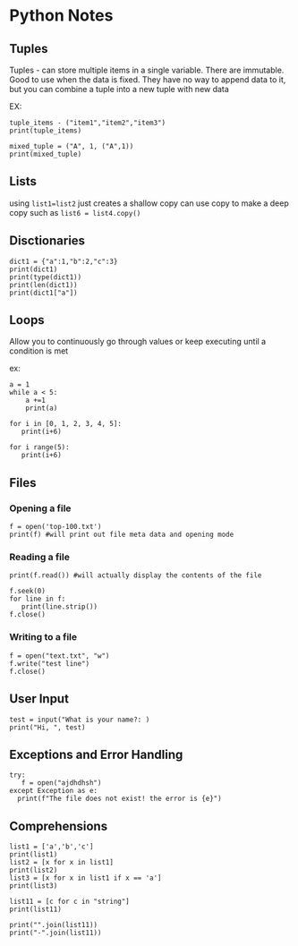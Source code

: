 # Python Notes

## Tuples
Tuples - can store multiple items in a single variable. There are immutable. Good to use when the data is fixed. They have no way to append data to it, but you can combine a tuple into a new tuple with new data 

EX:
```
tuple_items - ("item1","item2","item3")
print(tuple_items)

mixed_tuple = ("A", 1, ("A",1))
print(mixed_tuple)
```

## Lists

using ```list1=list2``` just creates a shallow copy 
can use copy to make a deep copy such as 
```list6 = list4.copy() ```


## Disctionaries 

 ```
 dict1 = {"a":1,"b":2,"c":3}
 print(dict1)
 print(type(dict1))
 print(len(dict1))
 print(dict1["a"])
```

## Loops 
Allow you to continuously go through values or keep executing until a condition is met 

ex:
```
a = 1
while a < 5:
    a +=1
    print(a)

for i in [0, 1, 2, 3, 4, 5]:
   print(i+6)

for i range(5):
   print(i+6)
```
## Files

### Opening a file 
```
f = open('top-100.txt')
print(f) #will print out file meta data and opening mode
```

### Reading a file
```
print(f.read()) #will actually display the contents of the file 

f.seek(0)
for line in f:
   print(line.strip())
f.close()
```

### Writing to a file
```
f = open("text.txt", "w")
f.write("test line")
f.close()
```
 ## User Input
 ```
 test = input("What is your name?: )
 print("Hi, ", test)
 ```

 ## Exceptions and Error Handling
 ```
try:
    f = open("ajdhdhsh")
except Exception as e:
   print(f"The file does not exist! the error is {e}")
```

## Comprehensions 
```
list1 = ['a','b','c']
print(list1)
list2 = [x for x in list1]
print(list2)
list3 = [x for x in list1 if x == 'a']
print(list3)

list11 = [c for c in "string"]
print(list11)

print("".join(list11))
print("-".join(list11))
``` 
